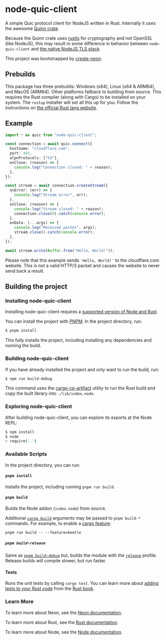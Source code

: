 # node-quic-client

A simple Quic protocol client for NodeJS written in Rust. Internally it uses the awesome [Quinn crate](https://crates.io/crates/quinn).

Because the Quinn crate uses [rustls](https://crates.io/crates/rustls) for cryptography and not OpenSSL (like NodeJS), this may result in some difference in behavior between `node-quic-client` and [the native NodeJS TLS stack](https://nodejs.org/api/tls.html).

This project was bootstrapped by [create-neon](https://www.npmjs.com/package/create-neon).

## Prebuilds

This package has three prebuilds: Windows (x64), Linux (x64 & ARM64), and MacOS (ARM64). Other platforms fallback to building from source. This requires the Rust compiler (along with Cargo) to be installed on your system. The `rustup` installer will set all this up for you. Follow the instructions on [the official Rust lang website](https://www.rust-lang.org/learn/get-started).

## Example

```ts
import * as quic from "node-quic-client";

const connection = await quic.connect({
  hostname: "cloudflare.com",
  port: 443,
  alpnProtocols: ["h3"],
  onClose: (reason) => {
    console.log("Connection closed: " + reason);
  },
});

const stream = await connection.createStream({
  onError: (err) => {
    console.log("Stream error", err);
  },
  onClose: (reason) => {
    console.log("Stream closed: " + reason);
    connection.close(0).catch(console.error);
  },
  onData: (...args) => {
    console.log("Received packet", args);
    stream.close().catch(console.error);
  },
});

await stream.write(Buffer.from("Hello, World!"));
```

Please note that this example sends `'Hello, World!'` to the cloudflare.com website. This is not a valid HTTP/3 packet and causes the website to never send back a result.

## Building the project

### Installing node-quic-client

Installing node-quic-client requires a [supported version of Node and Rust](https://github.com/neon-bindings/neon#platform-support).

You can install the project with [PNPM](https://pnpm.io). In the project directory, run:

```sh
$ pnpm install
```

This fully installs the project, including installing any dependencies and running the build.

### Building node-quic-client

If you have already installed the project and only want to run the build, run:

```sh
$ npm run build-debug
```

This command uses the [cargo-cp-artifact](https://github.com/neon-bindings/cargo-cp-artifact) utility to run the Rust build and copy the built library into `./lib/index.node`.

### Exploring node-quic-client

After building node-quic-client, you can explore its exports at the Node REPL:

```sh
$ npm install
$ node
> require('.')
```

### Available Scripts

In the project directory, you can run:

#### `pnpm install`

Installs the project, including running `pnpm run build`.

#### `pnpm build`

Builds the Node addon (`index.node`) from source.

Additional [`cargo build`](https://doc.rust-lang.org/cargo/commands/cargo-build.html) arguments may be passed to `pnpm build-*` commands. For example, to enable a [cargo feature](https://doc.rust-lang.org/cargo/reference/features.html):

```
pnpm run build -- --feature=beetle
```

##### `pnpm build-release`

Same as [`pnpm build-debug`](#npm-build) but, builds the module with the [`release`](https://doc.rust-lang.org/cargo/reference/profiles.html#release) profile. Release builds will compile slower, but run faster.

#### Tests

Runs the unit tests by calling `cargo test`. You can learn more about [adding tests to your Rust code](https://doc.rust-lang.org/book/ch11-01-writing-tests.html) from the [Rust book](https://doc.rust-lang.org/book/).

### Learn More

To learn more about Neon, see the [Neon documentation](https://neon-bindings.com).

To learn more about Rust, see the [Rust documentation](https://www.rust-lang.org).

To learn more about Node, see the [Node documentation](https://nodejs.org).

